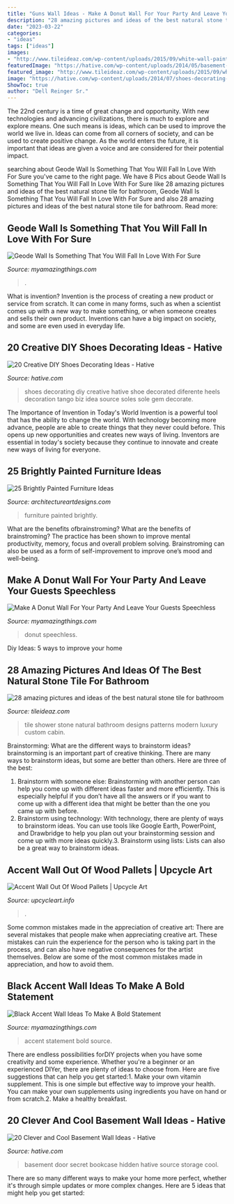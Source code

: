```yaml
---
title: "Guns Wall Ideas - Make A Donut Wall For Your Party And Leave Your Guests Speechless"
description: "28 amazing pictures and ideas of the best natural stone tile for bathroom"
date: "2023-03-22"
categories:
- "ideas"
tags: ["ideas"]
images:
- "http://www.tileideaz.com/wp-content/uploads/2015/09/white-wall-paint-decoration-modern-luxury-shower-cabin-great-natural-stone-patterns-shower-tile-ideas-with-wall-mounted.jpg"
featuredImage: "https://hative.com/wp-content/uploads/2014/05/basement-wall-ideas/2-secret-bookcase-door.jpg"
featured_image: "http://www.tileideaz.com/wp-content/uploads/2015/09/white-wall-paint-decoration-modern-luxury-shower-cabin-great-natural-stone-patterns-shower-tile-ideas-with-wall-mounted.jpg"
image: "https://hative.com/wp-content/uploads/2014/07/shoes-decorating-ideas/8-shoes-decorating-ideas.jpg"
ShowToc: true
author: "Dell Reinger Sr."
---
```



The 22nd century is a time of great change and opportunity. With new technologies and advancing civilizations, there is much to explore and explore means. One such means is ideas, which can be used to improve the world we live in. Ideas can come from all corners of society, and can be used to create positive change. As the world enters the future, it is important that ideas are given a voice and are considered for their potential impact.

	

		
searching about Geode Wall Is Something That You Will Fall In Love With For Sure you've came to the right page. We have 8 Pics about Geode Wall Is Something That You Will Fall In Love With For Sure like 28 amazing pictures and ideas of the best natural stone tile for bathroom, Geode Wall Is Something That You Will Fall In Love With For Sure and also 28 amazing pictures and ideas of the best natural stone tile for bathroom. Read more:
		
    
## Geode Wall Is Something That You Will Fall In Love With For Sure

<img loading=lazy src="https://myamazingthings.com/wp-content/uploads/2017/05/3-BATH-2.jpg" onerror="this.onerror=null;this.src='https://tse2.mm.bing.net/th?id=OIP.48-oH2Lr23J54KOZKDeiXgHaLH&amp;pid=15.1';" alt="Geode Wall Is Something That You Will Fall In Love With For Sure">

_Source: myamazingthings.com_

>. 

	

What is invention?
Invention is the process of creating a new product or service from scratch. It can come in many forms, such as when a scientist comes up with a new way to make something, or when someone creates and sells their own product. Inventions can have a big impact on society, and some are even used in everyday life.

    
## 20 Creative DIY Shoes Decorating Ideas - Hative

<img loading=lazy src="https://hative.com/wp-content/uploads/2014/07/shoes-decorating-ideas/8-shoes-decorating-ideas.jpg" onerror="this.onerror=null;this.src='https://tse2.mm.bing.net/th?id=OIP.ATVj1w82Yht3MjnvG5GkmAHaLI&amp;pid=15.1';" alt="20 Creative DIY Shoes Decorating Ideas - Hative">

_Source: hative.com_

>shoes decorating diy creative hative shoe decorated diferente heels decoration tango biz idea source soles sole gem decorate. 

	

The Importance of Invention in Today's World
Invention is a powerful tool that has the ability to change the world. With technology becoming more advance, people are able to create things that they never could before. This opens up new opportunities and creates new ways of living. Inventors are essential in today's society because they continue to innovate and create new ways of living for everyone.

    
## 25 Brightly Painted Furniture Ideas

<img loading=lazy src="https://www.architectureartdesigns.com/wp-content/uploads/2013/06/253-630x942.jpg" onerror="this.onerror=null;this.src='https://tse3.mm.bing.net/th?id=OIP.sDEQrrEc9YdJ9UsCdI0XQwHaLE&amp;pid=15.1';" alt="25 Brightly Painted Furniture Ideas">

_Source: architectureartdesigns.com_

>furniture painted brightly. 

	

What are the benefits ofbrainstroming?
What are the benefits of brainstroming? The practice has been shown to improve mental productivity, memory, focus and overall problem solving. Brainstroming can also be used as a form of self-improvement to improve one’s mood and well-being.

    
## Make A Donut Wall For Your Party And Leave Your Guests Speechless

<img loading=lazy src="https://myamazingthings.com/wp-content/uploads/2017/05/donut-wall-2.jpg" onerror="this.onerror=null;this.src='https://tse3.mm.bing.net/th?id=OIP.0jXdk9mVc6iPmV5te-XtswHaLG&amp;pid=15.1';" alt="Make A Donut Wall For Your Party And Leave Your Guests Speechless">

_Source: myamazingthings.com_

>donut speechless. 

	

Diy Ideas: 5 ways to improve your home

    
## 28 Amazing Pictures And Ideas Of The Best Natural Stone Tile For Bathroom

<img loading=lazy src="http://www.tileideaz.com/wp-content/uploads/2015/09/white-wall-paint-decoration-modern-luxury-shower-cabin-great-natural-stone-patterns-shower-tile-ideas-with-wall-mounted.jpg" onerror="this.onerror=null;this.src='https://tse2.mm.bing.net/th?id=OIP.XdPkGwbB2aSPf1T6V7SyAQHaJ4&amp;pid=15.1';" alt="28 amazing pictures and ideas of the best natural stone tile for bathroom">

_Source: tileideaz.com_

>tile shower stone natural bathroom designs patterns modern luxury custom cabin. 

	

Brainstorming: What are the different ways to brainstorm ideas?
brainstorming is an important part of creative thinking. There are many ways to brainstorm ideas, but some are better than others. Here are three of the best:
1. Brainstorm with someone else: Brainstorming with another person can help you come up with different ideas faster and more efficiently. This is especially helpful if you don’t have all the answers or if you want to come up with a different idea that might be better than the one you came up with before.
2. Brainstorm using technology: With technology, there are plenty of ways to brainstorm ideas. You can use tools like Google Earth, PowerPoint, and Drawbridge to help you plan out your brainstorming session and come up with more ideas quickly.3. Brainstorm using lists: Lists can also be a great way to brainstorm ideas.

    
## Accent Wall Out Of Wood Pallets | Upcycle Art

<img loading=lazy src="https://www.upcycleart.info/wp-content/uploads/2015/10/Wooden-Pallet-Wall.jpg" onerror="this.onerror=null;this.src='https://tse2.mm.bing.net/th?id=OIP.yYLbKz7JPSEI4vcfSE5A3QHaJ4&amp;pid=15.1';" alt="Accent Wall Out Of Wood Pallets | Upcycle Art">

_Source: upcycleart.info_

>. 

	

Some common mistakes made in the appreciation of creative art:
There are several mistakes that people make when appreciating creative art. These mistakes can ruin the experience for the person who is taking part in the process, and can also have negative consequences for the artist themselves. Below are some of the most common mistakes made in appreciation, and how to avoid them.

    
## Black Accent Wall Ideas To Make A Bold Statement

<img loading=lazy src="http://myamazingthings.com/wp-content/uploads/2018/02/black-accent-wall-3.jpg" onerror="this.onerror=null;this.src='https://tse3.mm.bing.net/th?id=OIP.e0FLprZHkTWKFTAAMMzjTwHaLH&amp;pid=15.1';" alt="Black Accent Wall Ideas To Make A Bold Statement">

_Source: myamazingthings.com_

>accent statement bold source. 

	

There are endless possibilities forDIY projects when you have some creativity and some experience. Whether you're a beginner or an experienced DIYer, there are plenty of ideas to choose from. Here are five suggestions that can help you get started:1. Make your own vitamin supplement. This is one simple but effective way to improve your health. You can make your own supplements using ingredients you have on hand or from scratch.2. Make a healthy breakfast.

    
## 20 Clever And Cool Basement Wall Ideas - Hative

<img loading=lazy src="https://hative.com/wp-content/uploads/2014/05/basement-wall-ideas/2-secret-bookcase-door.jpg" onerror="this.onerror=null;this.src='https://tse1.mm.bing.net/th?id=OIP.m3PQnOQWs2APjJCyO4gy5wHaJ4&amp;pid=15.1';" alt="20 Clever and Cool Basement Wall Ideas - Hative">

_Source: hative.com_

>basement door secret bookcase hidden hative source storage cool. 

	

There are so many different ways to make your home more perfect, whether it's through simple updates or more complex changes. Here are 5 ideas that might help you get started: 

